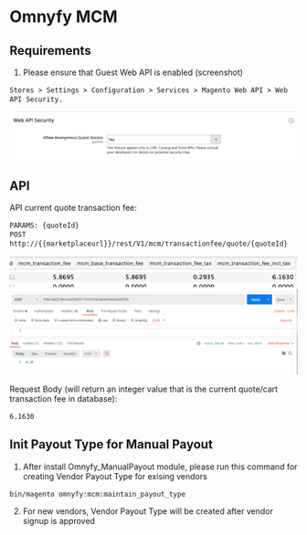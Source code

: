# Omnyfy MCM
## Requirements
1. Please ensure that Guest Web API is enabled (screenshot)
```
Stores > Settings > Configuration > Services > Magento Web API > Web API Security.
```
![Postman](readme_images/webapi_security.png)

## API
API current quote transaction fee:
```
PARAMS: {quoteId}
POST http://{{marketplaceurl}}/rest/V1/mcm/transactionfee/quote/{quoteId}
```

![Transaction Fee](readme_images/mcm_transaction_fee.png)
![Postman](readme_images/mcm_trans_postman.png)


Request Body (will return an integer value that is the current quote/cart transaction fee in database):
```
6.1630
```

## Init Payout Type for Manual Payout
1. After install Omnyfy_ManualPayout module, please run this command for creating Vendor Payout Type for exising vendors
```
bin/magento omnyfy:mcm:maintain_payout_type
```
2. For new vendors, Vendor Payout Type will be created after vendor signup is approved
